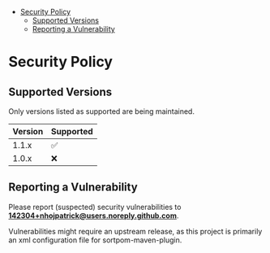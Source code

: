 <!-- START toc -->
- [Security Policy](#security-policy)
  - [Supported Versions](#supported-versions)
  - [Reporting a Vulnerability](#reporting-a-vulnerability)
<!-- END toc -->

# Security Policy

## Supported Versions

Only versions listed as supported are being maintained.

| Version | Supported          |
| ------- | ------------------ |
| 1.1.x   | :white_check_mark: |
| 1.0.x   | :x:                |

## Reporting a Vulnerability

Please report (suspected) security vulnerabilities to
**[142304+nhojpatrick@users.noreply.github.com](mailto:142304+nhojpatrick@users.noreply.github.com)**.

Vulnerabilities might require an upstream release, as this project is primarily an
xml configuration file for sortpom-maven-plugin.
